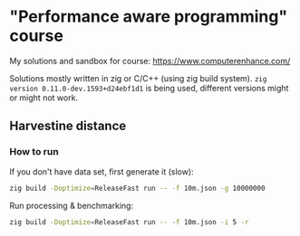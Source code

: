 # "Performance aware programming" course

My solutions and sandbox for course: https://www.computerenhance.com/

Solutions mostly written in zig or C/C++ (using zig build system).
`zig version 0.11.0-dev.1593+d24ebf1d1` is being used, different versions might or might not work.

## Harvestine distance
### How to run
If you don't have data set, first generate it (slow):
```bash
zig build -Doptimize=ReleaseFast run -- -f 10m.json -g 10000000
```

Run processing & benchmarking:
```bash
zig build -Doptimize=ReleaseFast run -- -f 10m.json -i 5 -r
```
